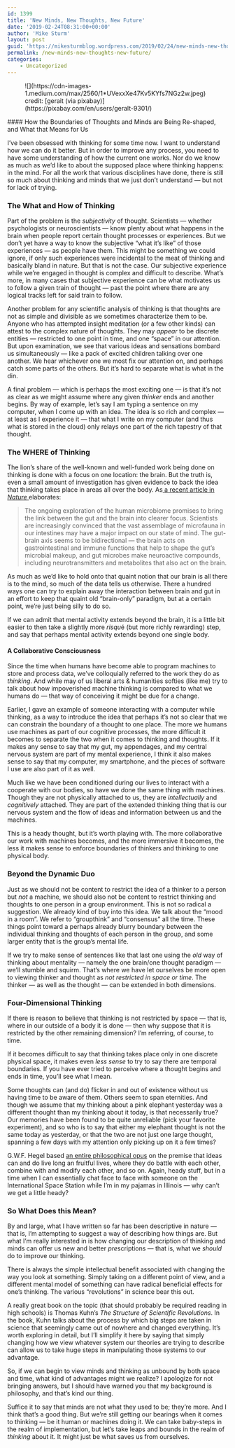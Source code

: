 ```yaml
---
id: 1399
title: 'New Minds, New Thoughts, New Future'
date: '2019-02-24T08:31:00+00:00'
author: 'Mike Sturm'
layout: post
guid: 'https://mikesturmblog.wordpress.com/2019/02/24/new-minds-new-thoughts-new-future/'
permalink: /new-minds-new-thoughts-new-future/
categories:
    - Uncategorized
---
```


<figure class="wp-caption">![](https://cdn-images-1.medium.com/max/2560/1*UVexxXe47Kv5KYfs7NGz2w.jpeg)<figcaption class="wp-caption-text">credit: [gerait (via pixabay)](https://pixabay.com/en/users/geralt-9301/)</figcaption></figure>#### How the Boundaries of Thoughts and Minds are Being Re-shaped, and What that Means for Us

I’ve been obsessed with thinking for some time now. I want to understand how we can do it better. But in order to improve any process, you need to have some understanding of how the current one works. Nor do we know as much as we’d like to about the supposed place where thinking happens: in the mind. For all the work that various disciplines have done, there is still so much about thinking and minds that we just don’t understand — but not for lack of trying.

### The What and How of Thinking

Part of the problem is the *subjectivity* of thought. Scientists — whether psychologists or neuroscientists — know plenty about what happens in the brain when people report certain thought processes or experiences. But we don’t yet have a way to know the subjective “what it’s like” of those experiences — as people have them. This might be something we could ignore, if only such experiences were incidental to the meat of thinking and basically bland in nature. But that is not the case. Our subjective experience while we’re engaged in thought is complex and difficult to describe. What’s more, in many cases that subjective experience can be what motivates us to follow a given train of thought — past the point where there are any logical tracks left for said train to follow.

Another problem for any scientific analysis of thinking is that thoughts are not as simple and divisible as we sometimes characterize them to be. Anyone who has attempted insight meditation (or a few other kinds) can attest to the complex nature of thoughts. They may *appear* to be discrete entities — restricted to one point in time, and one “space” in our attention. But upon examination, we see that various ideas and sensations bombard us simultaneously — like a pack of excited children talking over one another. We hear whichever one we most fix our attention on, and perhaps catch some parts of the others. But it’s hard to separate what is what in the din.

A final problem — which is perhaps the most exciting one — is that it’s not as clear as we might assume where any given *thinker* ends and another begins. By way of example, let’s say I am typing a sentence on my computer, when I come up with an idea. The idea is so rich and complex — at least as I experience it — that what I write on my computer (and thus what is stored in the cloud) only relays one part of the rich tapestry of that thought.

### The WHERE of Thinking

The lion’s share of the well-known and well-funded work being done on thinking is done with a focus on one location: the brain. But the truth is, even a small amount of investigation has given evidence to back the idea that thinking takes place in areas all over the body. As[ a recent article in *Nature* ](https://www.nature.com/articles/518S13a)elaborates:

> The ongoing exploration of the human microbiome promises to bring the link between the gut and the brain into clearer focus. Scientists are increasingly convinced that the vast assemblage of microfauna in our intestines may have a major impact on our state of mind. The gut-brain axis seems to be bidirectional — the brain acts on gastrointestinal and immune functions that help to shape the gut’s microbial makeup, and gut microbes make neuroactive compounds, including neurotransmitters and metabolites that also act on the brain.

As much as we’d like to hold onto that quaint notion that our brain is all there is to the mind, so much of the data tells us otherwise. There a hundred ways one can try to explain away the interaction between brain and gut in an effort to keep that quaint old “brain-only” paradigm, but at a certain point, we’re just being silly to do so.

If we can admit that mental activity extends beyond the brain, it is a little bit easier to then take a slightly more *risqu*é (but more richly rewarding) step, and say that perhaps mental activity extends beyond one single body.

#### A Collaborative Consciousness

Since the time when humans have become able to program machines to store and process data, we’ve colloquially referred to the work they do as *thinking*. And while may of us liberal arts &amp; humanities softies (like me) try to talk about how impoverished machine thinking is compared to what we humans do — that way of conceiving it might be due for a change.

Earlier, I gave an example of someone interacting with a computer while thinking, as a way to introduce the idea that perhaps it’s not so clear that we can constrain the boundary of a thought to one place. The more we humans use machines as part of our cognitive processes, the more difficult it becomes to separate the two when it comes to thinking and thoughts. If it makes any sense to say that my gut, my appendages, and my central nervous system are part of my mental experience, I think it also makes sense to say that my computer, my smartphone, and the pieces of software I use are also part of it as well.

Much like we have been conditioned during our lives to interact with a cooperate with our bodies, so have we done the same thing with machines. Though they are not physically attached to us, they are *intellectually* and *cognitively* attached. They are part of the extended thinking thing that is our nervous system and the flow of ideas and information between us and the machines.

This is a heady thought, but it’s worth playing with. The more collaborative our work with machines becomes, and the more immersive it becomes, the less it makes sense to enforce boundaries of thinkers and thinking to one physical body.

### Beyond the Dynamic Duo

Just as we should not be content to restrict the idea of a thinker to a person but *not* a machine, we should also not be content to restrict thinking and thoughts to one person in a group environment. This is not so radical a suggestion. We already kind of buy into this idea. We talk about the “mood in a room”. We refer to “groupthink” and “consensus” all the time. These things point toward a perhaps already blurry boundary between the individual thinking and thoughts of each person in the group, and some larger entity that is the group’s mental life.

If we try to make sense of sentences like that last one using the *old* way of thinking about mentality — namely the one brain/one thought paradigm — we’ll stumble and squirm. That’s where we have let ourselves be more open to viewing thinker and thought as *not restricted in space or time*. The thinker — as well as the thought — can be extended in both dimensions.

### Four-Dimensional Thinking

If there is reason to believe that thinking is not restricted by space — that is, where in our outside of a body it is done — then why suppose that it is restricted by the other remaining dimension? I’m referring, of course, to time.

If it becomes difficult to say that thinking takes place only in one discrete physical space, it makes even *less sense* to try to say there are temporal boundaries. If you have ever tried to perceive where a thought begins and ends in time, you’ll see what I mean.

Some thoughts can (and do) flicker in and out of existence without us having time to be aware of them. Others seem to span eternities. And though we assume that my thinking about a pink elephant yesterday was a different thought than my thinking about it today, is that necessarily true? Our memories have been found to be quite unreliable (pick your favorite experiment), and so who is to say that either my elephant thought is not the same today as yesterday, or that the two are not just one large thought, spanning a few days with my attention only picking up on it a few times?

G.W.F. Hegel based [an entire philosophical opus](https://en.wikipedia.org/wiki/The_Phenomenology_of_Spirit) on the premise that ideas can and do live long an fruitful lives, where they do battle with each other, combine with and modify each other, and so on. Again, heady stuff, but in a time when I can essentially chat face to face with someone on the International Space Station while I’m in my pajamas in Illinois — why can’t we get a little heady?

### So What Does this Mean?

By and large, what I have written so far has been descriptive in nature — that is, I’m attempting to suggest a way of describing how things are. But what I’m really interested in is how changing our description of thinking and minds can offer us new and better *pre*scriptions — that is, what we *should* do to improve our thinking.

There is always the simple intellectual benefit associated with changing the way you look at something. Simply taking on a different point of view, and a different mental model of something can have radical beneficial effects for one’s thinking. The various “revolutions” in science bear this out.

A really great book on the topic (that should probably be required reading in high schools) is Thomas Kuhn’s *The Structure of Scientific Revolutions*. In the book, Kuhn talks about the process by which big steps are taken in science that seemingly came out of nowhere and changed everything. It’s worth exploring in detail, but I’ll simplify it here by saying that simply changing how we view whatever system our theories are trying to describe can allow us to take huge steps in manipulating those systems to our advantage.

So, if we can begin to view minds and thinking as unbound by both space and time, what kind of advantages might we realize? I apologize for not bringing answers, but I should have warned you that my background is philosophy, and that’s kind our thing.

Suffice it to say that minds are not what they used to be; they’re more. And I think that’s a good thing. But we’re still getting our bearings when it comes to thinking — be it human or machines doing it. We can take baby-steps in the realm of implementation, but let’s take leaps and bounds in the realm of *thinking* about it. It might just be what saves us from ourselves.